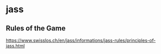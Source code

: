 # jass

## Rules of the Game

https://www.swisslos.ch/en/jass/informations/jass-rules/principles-of-jass.html



